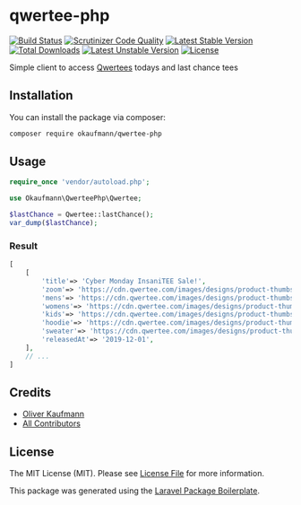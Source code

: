 # qwertee-php
[![Build Status](https://travis-ci.org/okaufmann/qwertee-php.svg?branch=master)](https://travis-ci.org/okaufmann/qwertee-php)
[![Scrutinizer Code Quality](https://scrutinizer-ci.com/g/okaufmann/qwertee-php/badges/quality-score.png?b=master)](https://scrutinizer-ci.com/g/okaufmann/qwertee-php/?branch=master)
[![Latest Stable Version](https://poser.pugx.org/okaufmann/qwertee-php/v/stable)](https://packagist.org/packages/okaufmann/qwertee-php)
[![Total Downloads](https://poser.pugx.org/okaufmann/qwertee-php/downloads)](https://packagist.org/packages/okaufmann/qwertee-php)
[![Latest Unstable Version](https://poser.pugx.org/okaufmann/qwertee-php/v/unstable)](https://packagist.org/packages/okaufmann/qwertee-php)
[![License](https://poser.pugx.org/okaufmann/qwertee-php/license)](https://packagist.org/packages/okaufmann/qwertee-php)


Simple client to access [Qwertees](https://www.qwertee.com) todays and last chance tees

## Installation

You can install the package via composer:

```bash
composer require okaufmann/qwertee-php
```

## Usage

```php
require_once 'vendor/autoload.php';

use Okaufmann\QwerteePhp\Qwertee;

$lastChance = Qwertee::lastChance();
var_dump($lastChance);
```

### Result

```php
[
    [
        'title'=> 'Cyber Monday InsaniTEE Sale!',
        'zoom'=> 'https://cdn.qwertee.com/images/designs/product-thumbs/1575287644-156381-zoom-500x600.jpg',
        'mens'=> 'https://cdn.qwertee.com/images/designs/product-thumbs/1575287644-156381-mens-500x600.jpg',
        'womens'=> 'https://cdn.qwertee.com/images/designs/product-thumbs/1575287644-156381-womens-500x600.jpg',
        'kids'=> 'https://cdn.qwertee.com/images/designs/product-thumbs/1575287644-156381-kids-500x600.jpg',
        'hoodie'=> 'https://cdn.qwertee.com/images/designs/product-thumbs/1575287644-156381-hoodie-500x600.jpg',
        'sweater'=> 'https://cdn.qwertee.com/images/designs/product-thumbs/1575287644-156381-sweater-500x600.jpg',
        'releasedAt'=> '2019-12-01',
    ],
    // ...
]
```

## Credits

- [Oliver Kaufmann](https://github.com/okaufmann)
- [All Contributors](../../contributors)

## License

The MIT License (MIT). Please see [License File](LICENSE.md) for more information.


This package was generated using the [Laravel Package Boilerplate](https://laravelpackageboilerplate.com).